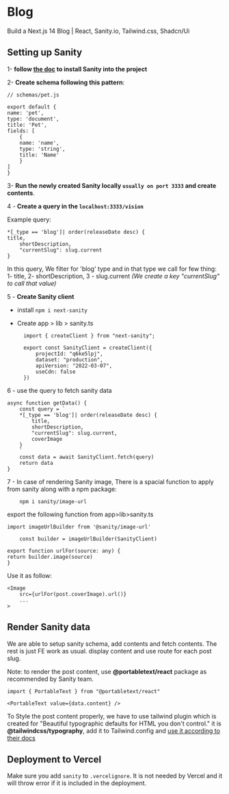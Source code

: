 # Blog

Build a Next.js 14 Blog | React, Sanity.io, Tailwind.css, Shadcn/Ui

## Setting up Sanity

1- **follow [the doc](https://www.sanity.io/docs/create-a-sanity-project) to install Sanity into the project**

2- **Create schema following this pattern**:

    // schemas/pet.js

    export default {
    name: 'pet',
    type: 'document',
    title: 'Pet',
    fields: [
        {
        name: 'name',
        type: 'string',
        title: 'Name'
        }
    ]
    }

3- **Run the newly created Sanity locally `usually on port 3333` and create contents**.

4 - **Create a query in the `localhost:3333/vision`**

Example query:

    *[_type == 'blog']| order(releaseDate desc) {
    title,
        shortDescription,
        "currentSlug": slug.current
    }

In this query, We filter for 'blog' type and in that type we call for few thing: 1- title, 2- shortDescription, 3 - slug.current *(We create a key "currentSlug" to call that value)*

5 - **Create Sanity client**

- install `npm i next-sanity`
- Create app > lib > sanity.ts

        import { createClient } from "next-sanity";

        export const SanityClient = createClient({
            projectId: "q6ke5lpj",
            dataset: "production",
            apiVersion: "2022-03-07",
            useCdn: false
        })

6 - use the query to fetch sanity data

    async function getData() {
        const query = `
        *[_type == 'blog']| order(releaseDate desc) {
            title,
            shortDescription,
            "currentSlug": slug.current,
            coverImage
        }
        `
        const data = await SanityClient.fetch(query)
        return data
    }

7 - In case of rendering Sanity image, There is a spacial function to apply from sanity along with a npm package:

        npm i sanity/image-url  

export the following function from app>lib>sanity.ts

    import imageUrlBuilder from '@sanity/image-url'

        const builder = imageUrlBuilder(SanityClient)

    export function urlFor(source: any) {
    return builder.image(source)
    }

Use it as follow:

    <Image 
        src={urlFor(post.coverImage).url()}
        ...
    >

## Render Sanity data

We are able to setup sanity schema, add contents and fetch contents.
The rest is just FE work as usual. display content and use route for each post slug.

Note: to render the post content, use **@portabletext/react** package as recommended by Sanity team.

    import { PortableText } from "@portabletext/react"

    <PortableText value={data.content} />

To Style the post content properly, we have to use tailwind plugin which is created for "Beautiful typographic defaults for HTML you don't control." it is
**@tailwindcss/typography**, add it to Tailwind.config and [use it according to their docs](https://tailwindcss.com/docs/typography-plugin)

## Deployment to Vercel

Make sure you add `sanity` to `.vercelignore`. It is not needed by Vercel and it will throw error if it is included in the deployment.
